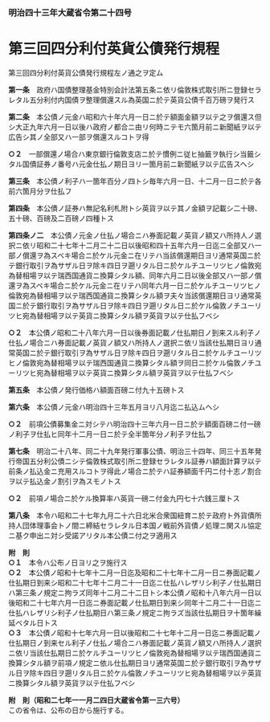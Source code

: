 ### 明治四十三年大蔵省令第二十四号  
# 第三回四分利付英貨公債発行規程  
第三回四分利付英貨公債発行規程左ノ通之ヲ定ム  
  
  
**第一条**　政府ハ国債整理基金特別会計法第五条ニ依リ倫敦株式取引所ニ登録セラレタル五分利付内国債ヲ整理償還スル為英国ニ於テ英貨公債千百万磅ヲ発行ス  
  
**第二条**　本公債ノ元金ハ昭和六十年六月一日ニ於テ額面金額ヲ以テ之ヲ償還ス但シ大正九年六月一日以後ハ政府ノ都合ニ由リ何時ニテモ六箇月前ニ新聞紙ヲ以テ広告シ其ノ全部又ハ一部ヲ償還スルコトヲ得  
  
**○２**　一部償還ノ場合ハ東京銀行倫敦支店ニ於テ慣例ニ従ヒ抽籤ヲ執行シ当籤シタル国債証券ノ番号ハ元金仕払ノ期日ヨリ一箇月前ニ新聞紙ヲ以テ広告スヘシ  
  
**第三条**　本公債ノ利子ハ一箇年百分ノ四トシ毎年六月一日、十二月一日ニ於テ各前六箇月分ヲ仕払フ  
  
**第四条**　本公債ノ証券ハ無記名利札附トシ英貨ヲ以テ其ノ金額ヲ記載シ二十磅、五十磅、百磅及二百磅ノ四種トス  
  
**第四条ノ二**　本公債ノ元金ノ仕払ノ場合ニハ券面記載ノ英貨ノ額又ハ所持人ノ選択ニ依リ昭和二十七年十二月二十二日以後昭和四十五年六月一日迄ニ全部又ハ一部ノ償還ヲ為スベキ場合ニ於ケル元金ニ在リテハ当該償還期日ヨリ通常英国ニ於テ銀行取引ヲ為サザル日ヲ除キ四日ヲ遡リタル日ニ於ケルチユーリツヒノ倫敦宛為替相場ヲ以テ瑞西国通貨ニ換算シタル額、同年六月二日以後全部又ハ一部ノ償還ヲ為スベキ場合ニ於ケル元金ニ在リテハ同年六月一日ニ於ケルチユーリツヒノ倫敦宛為替相場ヲ以テ瑞西国通貨ニ換算シタル額ヲ夫々当該償還期日ヨリ通常英国ニ於テ銀行取引ヲ為サザル日ヲ除キ四日ヲ遡リタル日ニ於ケル倫敦ノチユーリツヒ宛為替相場ヲ以テ英貨ニ換算シタル額ヲ英貨ヲ以テ仕払フベシ  
  
**○２**　本公債ノ昭和二十八年六月一日以後券面記載ノ仕払期日ノ到来スル利子ノ仕払ノ場合ニハ券面記載ノ英貨ノ額又ハ所持人ノ選択ニ依リ当該仕払期日ヨリ通常英国ニ於テ銀行取引ヲ為サザル日ヲ除キ四日ヲ遡リタル日ニ於ケルチユーリツヒノ倫敦宛為替相場ヲ以テ瑞西国通貨ニ換算シタル額ヲ同日ニ於ケル倫敦ノチユーリツヒ宛為替相場ヲ以テ英貨ニ換算シタル額ヲ英貨ヲ以テ仕払フベシ  
  
**第五条**　本公債ノ発行価格ハ額面百磅ニ付九十五磅トス  
  
**第六条**　本公債ノ元金ハ明治四十三年五月ヨリ八月迄ニ払込ムヘシ  
  
**○２**　前項公債募集金ニ対シテハ明治四十三年六月一日ニ於テ額面百磅ニ付一磅ノ利子ヲ仕払ヒ同年十二月一日ニ於テ全半箇年分ノ利子ヲ仕払フ  
  
**第七条**　明治二十八年、同二十九年発行軍事公債、明治三十四年、同三十五年発行帝国五分利公債ニシテ倫敦株式取引所ニ登録セラレタル証券ハ額面計算ヲ以テ前条ノ払込金ニ充用スルコトヲ得此ノ場合ニ於テハ証券額面千円ニ付十志ノ割合ヲ以テ払込金ノ割引ヲ為スモノトス  
  
**○２**　前項ノ場合ニ於ケル換算率ハ英貨一磅ニ付金九円七十六銭三厘トス  
  
**第八条**　本令ハ昭和二十七年九月二十六日北米合衆国紐育ニ於テ政府ト外貨債所持人団体理事会トノ間ニ締結セラレタル日本国ノ戦前外貨債ノ処理ニ関スル協定ニ基ク申出ニ対シ受諾アリタル本公債ニ付之ヲ適用ス  
  
**附　則**  
**○１**　本令ハ公布ノ日ヨリ之ヲ施行ス  
**○２**　本公債ノ昭和十七年十二月一日迄及昭和二十七年十二月一日ニ券面記載ノ仕払期日到来シ昭和二十七年十二月二十一日迄ニ仕払ハレザリシ利子ノ仕払期日ハ第三条ノ規定ニ拘ラズ同年十二月二十二日トシ本公債ノ昭和十八年六月一日以後昭和二十七年六月一日迄ニ券面記載ノ仕払期日到来シ同年十二月二十一日迄ニ仕払ハレザリシ利子ノ仕払期日ハ第三条ノ規定ニ拘ラズ当該仕払期日ヲ十箇年繰延ベタル日トス  
**○３**　本公債ノ昭和十七年六月一日以後昭和二十七年十二月一日迄ニ券面記載ノ仕払期日ノ到来セル利子ノ仕払ノ場合ニハ券面記載ノ英貨ノ額又ハ所持人ノ選択ニ依リ当該仕払期日ニ於ケルチユーリツヒノ倫敦宛為替相場ヲ以テ瑞西国通貨ニ換算シタル額ヲ前項ノ規定ニ依ル仕払期日ヨリ通常英国ニ於テ銀行取引ヲ為サザル日ヲ除キ四日ヲ遡リタル日ニ於ケル倫敦ノチユーリツヒ宛為替相場ヲ以テ英貨ニ換算シタル額ヲ英貨ヲ以テ仕払フベシ  
  
**附　則（昭和二七年一一月二四日大蔵省令第一三六号）**  
この省令は、公布の日から施行する。  
  
